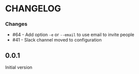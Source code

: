 # CHANGELOG

### Changes

- #64 - Add option `-e` or `--email` to use email to invite people
- #41 - Slack channel moved to configuration

## 0.0.1

Initial version
